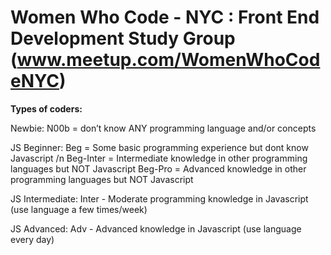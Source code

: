 Women Who Code - NYC : Front End Development Study Group (www.meetup.com/WomenWhoCodeNYC)
==========  

**Types of coders:**

Newbie:
N00b = don’t know ANY programming language and/or concepts

JS Beginner:
Beg = Some basic programming experience but dont know Javascript /n
Beg-Inter = Intermediate knowledge in other programming languages but NOT Javascript
Beg-Pro = Advanced knowledge in other programming languages but NOT Javascript

JS Intermediate:
Inter - Moderate programming knowledge in Javascript (use language a few times/week)

JS Advanced:
Adv - Advanced knowledge in Javascript (use language every day)
